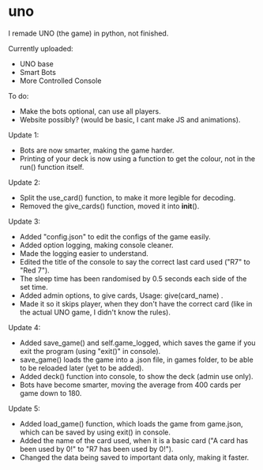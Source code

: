 # uno

I remade UNO (the game) in python, not finished.

Currently uploaded:
  - UNO base
  - Smart Bots
  - More Controlled Console


 To do:
  - Make the bots optional, can use all players.
  - Website possibly? (would be basic, I cant  make JS and animations).
 
 
Update 1:
  - Bots are now smarter, making the game harder.
  - Printing of your deck is now using a function to get the colour, not in the run() function itself.

Update 2:
  - Split the use_card() function, to make it more legible for decoding.
  - Removed the give_cards() function, moved it into __init__().

Update 3:
  - Added "config.json" to edit the configs of the game easily.
  - Added option logging, making console cleaner.
  - Made the logging easier to understand.
  - Edited the title of the console to say the correct last card used ("R7" to "Red 7").
  - The sleep time has been randomised by 0.5 seconds each side of the set time.
  - Added admin options, to give cards, Usage: give(card_name) .
  - Made it so it skips player, when they don't have the correct card (like in the actual UNO game, I didn't know the rules).

Update 4:
  - Added save_game() and self.game_logged, which saves the game if you exit the program (using "exit()" in console).
  - save_game() loads the game into a .json file, in games folder, to be able to be reloaded later (yet to be added).
  - Added deck() function into console, to show the deck (admin use only).
  - Bots have become smarter, moving the average from 400 cards per game down to 180.

Update 5:
  - Added load_game() function, which loads the game from game.json, which can be saved by using exit() in console.
  - Added the name of the card used, when it is a basic card ("A card has been used by 0!" to "R7 has been used by 0!").
  - Changed the data being saved to important data only, making it faster.